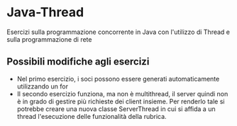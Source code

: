 # Java-Thread
 Esercizi sulla programmazione concorrente in Java con l'utilizzo di Thread e sulla programmazione di rete

## Possibili modifiche agli esercizi

* Nel primo esercizio, i soci possono essere generati automaticamente utilizzando un for
* Il secondo esercizio funziona, ma non è multithread, il server quindi non è in grado di gestire più richieste dei client insieme. Per renderlo tale si potrebbe creare una nuova classe ServerThread in cui si affida a un thread l'esecuzione delle funzionalità della rubrica. 
